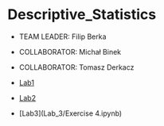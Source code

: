 # Descriptive_Statistics
- TEAM LEADER: Filip Berka
- COLLABORATOR: Michał Binek
- COLLABORATOR: Tomasz Derkacz

- [Lab1](Report1.ipynb)
- [Lab2](Exercises1to3.md)
- [Lab3](Lab_3/Exercise 4.ipynb)
